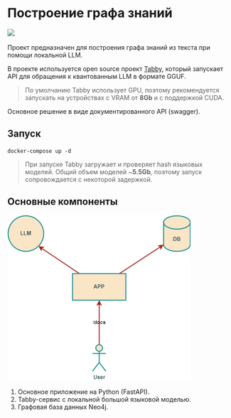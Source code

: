 # Построение графа знаний

![](https://img.shields.io/badge/python-3.11-blue)


Проект предназначен для построения графа знаний из текста при помощи локальной LLM.

В проекте используется open source проект [Tabby](https://github.com/TabbyML/tabby), который запускает API для обращения к квантованным LLM в формате GGUF.

> По умолчанию Tabby использует GPU, поэтому рекомендуется запускать на устройствах с VRAM от **8Gb** и с поддержкой CUDA.

Основное решение в виде документированного API (swagger). 

## Запуск

```
docker-compose up -d
```

> При запуске Tabby загружает и проверяет hash языковых моделей. Общий объем моделей ~**5.5Gb**, поэтому запуск сопровождается с некоторой задержкой.


## Основные компоненты

![](docs/uml.png)

1. Основное приложение на Python (FastAPI).
2. Tabby-сервис с локальной большой языковой моделью.
3. Графовая база данных Neo4j.
